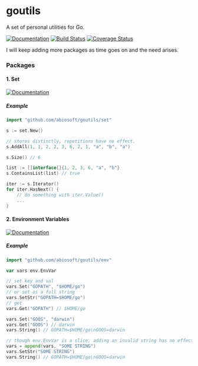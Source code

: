 # goutils

A set of personal utilities for Go.

[![Documentation](https://img.shields.io/badge/godoc-reference-blue.svg?style=flat-square)](https://godoc.org/github.com/abiosoft/goutils)
[![Build Status](https://drone.io/github.com/abiosoft/goutils/status.png)](https://drone.io/github.com/abiosoft/goutils/latest)
[![Coverage Status](https://coveralls.io/repos/abiosoft/goutils/badge.svg)](https://coveralls.io/r/abiosoft/goutils)

I will keep adding more packages as time goes on and the need arises.

### Packages

#### 1. Set

[![Documentation](https://img.shields.io/badge/godoc-reference-blue.svg?style=flat-square)](https://godoc.org/github.com/abiosoft/goutils/set)

##### Example
```go
import "github.com/abiosoft/goutils/set"

s := set.New()

// stores distinctly, repetitions have no effect.
s.AddAll(1, 1, 2, 2, 3, 6, 2, 1, "a", "b", "a")

s.Size() // 6

list := []interface{}{1, 2, 3, 6, "a", "b"}
s.ContainsList(list) // true

iter := s.Iterator()
for iter.HasNext() {
    // do something with iter.Value()
    ...
}
```

#### 2. Environment Variables

[![Documentation](https://img.shields.io/badge/godoc-reference-blue.svg?style=flat-square)](https://godoc.org/github.com/abiosoft/goutils/env)

##### Example
```go
import "github.com/abiosoft/goutils/env"

var vars env.EnvVar

// set key and val
vars.Set("GOPATH", "$HOME/go")
// or set as a full string
vars.SetStr("GOPATH=$HOME/go")
// get
vars.Get("GOPATH") // $HOME/go

vars.Set("GOOS", "darwin")
vars.Get("GOOS") // darwin
vars.String() // GOPATH=$HOME/go\nGOOS=darwin

// though env.EnvVar is a slice, adding an invalid string has no effect.
vars = append(vars, "SOME STRING")
vars.SetStr("SOME STRING")
vars.String() // GOPATH=$HOME/go\nGOOS=darwin
```
